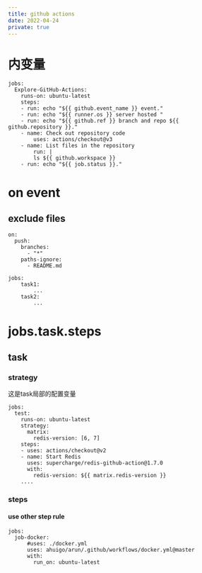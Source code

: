 ```yaml
---
title: github actions
date: 2022-04-24
private: true
---
```

# 内变量

    jobs:
      Explore-GitHub-Actions:
        runs-on: ubuntu-latest
        steps:
        - run: echo "${{ github.event_name }} event."
        - run: echo "${{ runner.os }} server hosted "
        - run: echo "${{ github.ref }} branch and repo ${{ github.repository }}."
        - name: Check out repository code
            uses: actions/checkout@v3
        - name: List files in the repository
            run: |
            ls ${{ github.workspace }}
        - run: echo "${{ job.status }}."

# on event
## exclude files
    on:
      push:
        branches:
          - "*"
        paths-ignore:
          - README.md

    jobs:
        task1:
            ...
        task2:
            ...

# jobs.task.steps
## task
### strategy
这是task局部的配置变量

    jobs:
      test:
        runs-on: ubuntu-latest
        strategy:
          matrix:
            redis-version: [6, 7]
        steps:
        - uses: actions/checkout@v2
        - name: Start Redis
          uses: supercharge/redis-github-action@1.7.0
          with:
            redis-version: ${{ matrix.redis-version }}
        ....
### steps
#### use other step rule

    jobs:
      job-docker:
          #uses: ./docker.yml
          uses: ahuigo/arun/.github/workflows/docker.yml@master
          with: 
            run_on: ubuntu-latest
